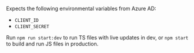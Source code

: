 Expects the following environmental variables from Azure AD:

- `CLIENT_ID`
- `CLIENT_SECRET`

Run `npm run start:dev` to run TS files with live updates in dev, or `npm start` to build and run JS files in production.
